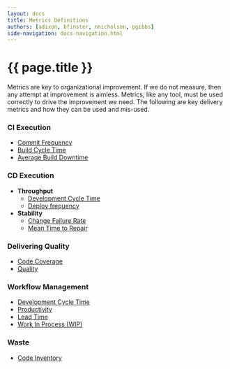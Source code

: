 ```yaml
---
layout: docs
title: Metrics Definitions
authors: [adixon, bfinster, nnicholson, pgibbs]
side-navigation: docs-navigation.html
---
```


# {{ page.title }}

Metrics are key to organizational improvement. If we do not measure, then any
attempt at improvement is aimless. Metrics, like any tool, must be used
correctly to drive the improvement we need. The following are key delivery
metrics and how they can be used and mis-used.

### CI Execution

- [Commit Frequency](./commit-frequency.html)
- [Build Cycle Time](./build-cycle-time.html)
- [Average Build Downtime](./average-build-downtime.html)

### CD Execution

- **Throughput**
  - [Development Cycle Time](./development-cycle-time.html)
  - [Deploy frequency](./deploy-frequency.html)
- **Stability**
  - [Change Failure Rate](./change-fail-rate.html)
  - [Mean Time to Repair](./mean-time-to-repair.html)

### Delivering Quality

- [Code Coverage](./code-coverage.html)
- [Quality](./quality.html)

### Workflow Management

- [Development Cycle Time](./development-cycle-time.html)
- [Productivity](./productivity.html)
- [Lead Time](./lead-time.html)
- [Work In Process (WIP)](./work-in-progress.html)

### Waste

- [Code Inventory](./code-inventory.html)
